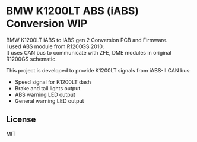 # BMW K1200LT ABS (iABS) Conversion WIP

BMW K1200LT iABS to iABS gen 2 Conversion PCB and Firmware.  
I used ABS module from R1200GS 2010.  
It uses CAN bus to communicate with ZFE, DME modules in original R1200GS schematic.  

This project is developed to provide K1200LT signals from iABS-II CAN bus:
- Speed signal for K1200LT dash
- Brake and tail lights output
- ABS warning LED output
- General warning LED output

## License

MIT
